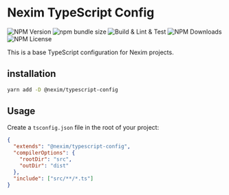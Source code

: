# Nexim TypeScript Config

![NPM Version](https://img.shields.io/npm/v/%40nexim%2Ftypescript-config)
![npm bundle size](https://img.shields.io/bundlephobia/min/%40nexim%2Ftypescript-config)
![Build & Lint & Test](https://github.com/the-nexim/nanolib/actions/workflows/build-lint-test.yaml/badge.svg)
![NPM Downloads](https://img.shields.io/npm/dm/%40nexim%2Ftypescript-config)
![NPM License](https://img.shields.io/npm/l/%40nexim%2Ftypescript-config)

This is a base TypeScript configuration for Nexim projects.

## installation

```bash
yarn add -D @nexim/typescript-config
```

## Usage

Create a `tsconfig.json` file in the root of your project:

```json
{
  "extends": "@nexim/typescript-config",
  "compilerOptions": {
    "rootDir": "src",
    "outDir": "dist"
  },
  "include": ["src/**/*.ts"]
}
```

